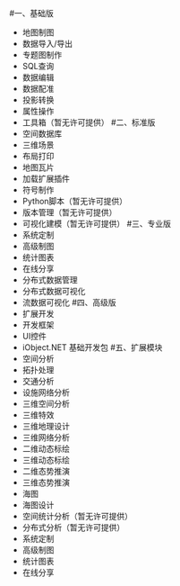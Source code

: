 #一、基础版
 - 地图制图
 - 数据导入/导出
 - 专题图制作
 - SQL查询
 - 数据编辑
 - 数据配准
 - 投影转换
 - 属性操作
 - 工具箱（暂无许可提供）
#二、标准版
 - 空间数据库
 - 三维场景
 - 布局打印
 - 地图瓦片
 - 加载扩展插件
 - 符号制作
 - Python脚本（暂无许可提供）
 - 版本管理（暂无许可提供）
 - 可视化建模（暂无许可提供）
#三、专业版
 - 系统定制
 - 高级制图
 - 统计图表
 - 在线分享
 - 分布式数据管理
 - 分布式数据可视化
 - 流数据可视化
#四、高级版
 - 扩展开发
 - 开发框架
 - UI控件
 - iObject.NET 基础开发包
#五、扩展模块
 - 空间分析
 - 拓扑处理
 - 交通分析
 - 设施网络分析
 - 三维空间分析
 - 三维特效
 - 三维地理设计
 - 三维网络分析
 - 二维动态标绘
 - 三维动态标绘
 - 二维态势推演
 - 三维态势推演
 - 海图
 - 海图设计
 - 空间统计分析（暂无许可提供）
 - 分布式分析（暂无许可提供）
 - 系统定制
 - 高级制图
 - 统计图表
 - 在线分享
